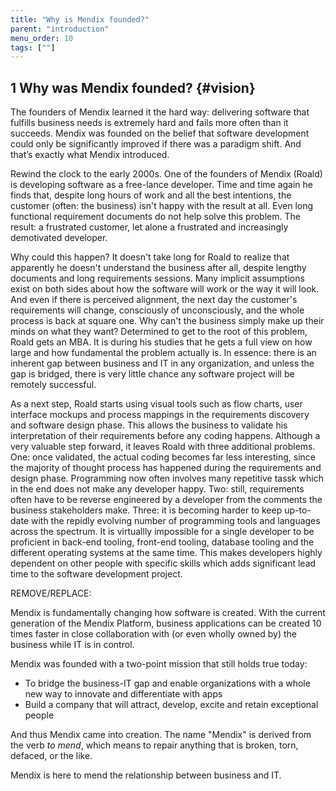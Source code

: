```yaml
---
title: "Why is Mendix founded?"
parent: "introduction"
menu_order: 10
tags: [""]
---
```


## 1 Why was Mendix founded? {#vision}

The founders of Mendix learned it the hard way: delivering software that fulfills business needs is extremely hard and fails more often than it succeeds. Mendix was founded on the belief that software development could only be significantly improved if there was a paradigm shift. And that’s exactly what Mendix introduced.

Rewind the clock to the early 2000s. One of the founders of Mendix (Roald) is developing software as a free-lance developer. Time and time again he finds that, despite long hours of work and all the best intentions, the customer (often: the business) isn't happy with the result at all. Even long functional requirement documents do not help solve this problem. The result: a frustrated customer, let alone a frustrated and increasingly demotivated developer. 

Why could this happen? It doesn't take long for Roald to realize that apparently he doesn't understand the business after all, despite lengthy documents and long requirements sessions. Many implicit assumptions exist on both sides about how the software will work or the way it will look. And even if there is perceived alignment, the next day the customer's requirements will change, consciously of unconsciously, and the whole process is back at square one. Why can't the business simply make up their minds on what they want? Determined to get to the root of this problem, Roald gets an MBA. It is during his studies that he gets a full view on how large and how fundamental the problem actually is. In essence: there is an inherent gap between business and IT in any organization, and unless the gap is bridged, there is very little chance any software project will be remotely successful. 

As a next step, Roald starts using visual tools such as flow charts, user interface mockups and process mappings in the requirements discovery and software design phase. This allows the business to validate his interpretation of their requirements before any coding happens. Although a very valuable step forward, it leaves Roald with three additional problems. One: once validated, the actual coding becomes far less interesting, since the majority of thought process has happened during the requirements and design phase. Programming now often involves many repetitive tassk which in the end does not make any developer happy. Two: still, requirements often have to be reverse engineered by a developer from the comments the business stakeholders make. Three: it is becoming harder to keep up-to-date with the repidly evolving number of programming tools and languages across the spectrum. It is virtuallly impossible for a single developer to be proficient in back-end tooling, front-end tooling, database tooling and the different operating systems at the same time. This makes developers highly dependent on other people with specific skills which adds significant lead time to the software development project.




REMOVE/REPLACE:

Mendix is fundamentally changing how software is created. With the current generation of the Mendix Platform, business applications can be created 10 times faster in close collaboration with (or even wholly owned by) the business while IT is in control.

Mendix was founded with a two-point mission that still holds true today:

* To bridge the business-IT gap and enable organizations with a whole new way to innovate and differentiate with apps
* Build a company that will attract, develop, excite and retain exceptional people

And thus Mendix came into creation. The name "Mendix" is derived from the verb *to mend*, which means to repair anything that is broken, torn, defaced, or the like.

Mendix is here to mend the relationship between business and IT.
